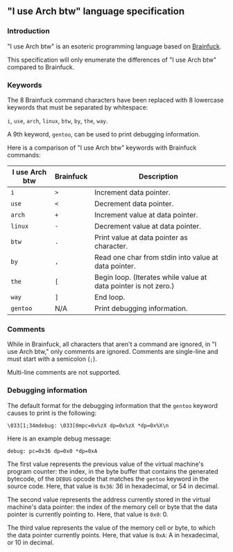 ## "I use Arch btw" language specification

### Introduction

"I use Arch btw" is an esoteric programming language based on
[Brainfuck](https://en.wikipedia.org/wiki/Brainfuck).

This specification will only enumerate the differences of "I use Arch btw"
compared to Brainfuck.

### Keywords

The 8 Brainfuck command characters have been replaced with 8 lowercase keywords
that must be separated by whitespace:

`i`, `use`, `arch`, `linux`, `btw`, `by`, `the`, `way`.

A 9th keyword, `gentoo`, can be used to print debugging information.

Here is a comparison of "I use Arch btw" keywords with Brainfuck commands:

| I use Arch btw | Brainfuck | Description                                                     |
|----------------|-----------|-----------------------------------------------------------------|
| `i`            | `>`       | Increment data pointer.                                         |
| `use`          | `<`       | Decrement data pointer.                                         |
| `arch`         | `+`       | Increment value at data pointer.                                |
| `linux`        | `-`       | Decrement value at data pointer.                                |
| `btw`          | `.`       | Print value at data pointer as character.                       |
| `by`           | `,`       | Read one char from stdin into value at data pointer.            |
| `the`          | `[`       | Begin loop. (Iterates while value at data pointer is not zero.) |
| `way`          | `]`       | End loop.                                                       |
| `gentoo`       | N/A       | Print debugging information.                                    |

### Comments

While in Brainfuck, all characters that aren't a command are ignored, in
"I use Arch btw," only comments are ignored. Comments are single-line and must
start with a semicolon (`;`).

Multi-line comments are not supported.

### Debugging information

The default format for the debugging information that the `gentoo` keyword
causes to print is the following:

```
\033[1;34mdebug: \033[0mpc=0x%zX dp=0x%zX *dp=0x%X\n
```

Here is an example debug message:

```
debug: pc=0x36 dp=0x0 *dp=0xA
```

The first value represents the previous value of the virtual machine's program
counter: the index, in the byte buffer that contains the generated bytecode, of
the `DEBUG` opcode that matches the `gentoo` keyword in the source code. Here,
that value is `0x36`: 36 in hexadecimal, or 54 in decimal.

The second value represents the address currently stored in the virtual
machine's data pointer: the index of the memory cell or byte that the data
pointer is currently pointing to. Here, that value is `0x0`: 0.

The third value represents the value of the memory cell or byte, to which the
data pointer currently points. Here, that value is `0xA`: A in hexadecimal, or
10 in decimal.
